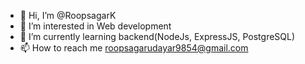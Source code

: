 - 👋 Hi, I’m @RoopsagarK
- 👀 I’m interested in Web development
- 🌱 I’m currently learning backend(NodeJs, ExpressJS, PostgreSQL)
- 📫 How to reach me roopsagarudayar9854@gmail.com
